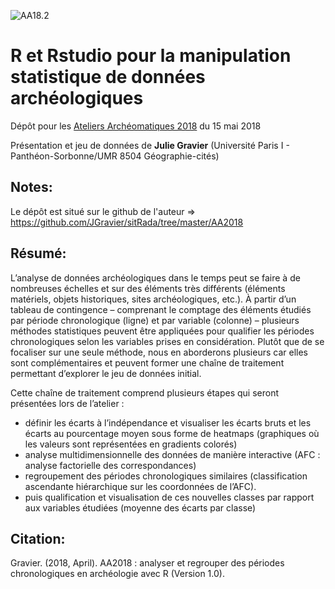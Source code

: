 ![AA18.2](http://isa.univ-tours.fr/IMG/gif/-2.gif)
# R et Rstudio pour la manipulation statistique de données archéologiques

Dépôt pour les [Ateliers Archéomatiques 2018](http://isa.univ-tours.fr/spip.php?article374) du 15 mai 2018

Présentation et jeu de données de **Julie Gravier** (Université Paris I - Panthéon-Sorbonne/UMR 8504 Géographie-cités)

## Notes: 
Le dépôt est situé sur le github de l'auteur => https://github.com/JGravier/sitRada/tree/master/AA2018

## Résumé:

L’analyse de données archéologiques dans le temps peut se faire à de nombreuses échelles et sur des éléments très différents (éléments matériels, objets historiques, sites archéologiques, etc.). À partir d’un tableau de contingence – comprenant le comptage des éléments étudiés par période chronologique (ligne) et par variable (colonne) – plusieurs méthodes statistiques peuvent être appliquées pour qualifier les périodes chronologiques selon les variables prises en considération. Plutôt que de se focaliser sur une seule méthode, nous en aborderons plusieurs car elles sont complémentaires et peuvent former une chaîne de traitement permettant d’explorer le jeu de données initial.

Cette chaîne de traitement comprend plusieurs étapes qui seront présentées lors de l’atelier :
* définir les écarts à l’indépendance et visualiser les écarts bruts et les écarts au pourcentage moyen sous forme de heatmaps (graphiques où les valeurs sont représentées en gradients colorés)
* analyse multidimensionnelle des données de manière interactive (AFC : analyse factorielle des correspondances)
* regroupement des périodes chronologiques similaires (classification ascendante hiérarchique sur les coordonnées de l’AFC).
* puis qualification et visualisation de ces nouvelles classes par rapport aux variables étudiées (moyenne des écarts par classe)

## Citation:

Gravier. (2018, April). AA2018 : analyser et regrouper des périodes chronologiques en archéologie avec R (Version 1.0). 
